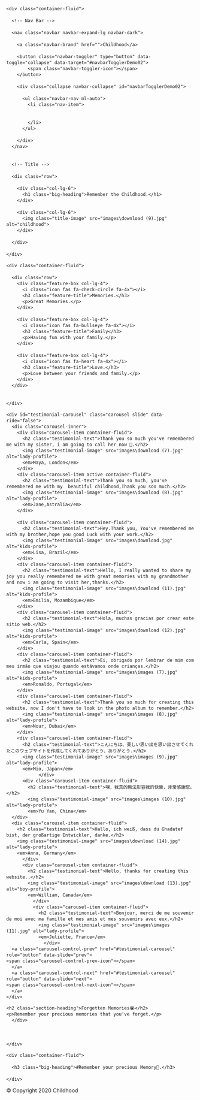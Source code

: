 <!DOCTYPE html>
<html>

<head>
  <meta charset="utf-8">
  <title>Childhood</title>
  <link rel="icon" href="favicon.ico">
     

  <!-- Google Fonts -->
  <link href="https://fonts.googleapis.com/css?family=Montserrat|Ubuntu" rel="stylesheet">

  <!-- CSS Stylesheets -->
  <link rel="stylesheet" href="https://maxcdn.bootstrapcdn.com/bootstrap/4.0.0/css/bootstrap.min.css" integrity="sha384-Gn5384xqQ1aoWXA+058RXPxPg6fy4IWvTNh0E263XmFcJlSAwiGgFAW/dAiS6JXm" crossorigin="anonymous">
<link type="text/css" rel="stylesheet" href="/stylesheets/styles.css" />



  <!-- Font Awesome -->
  <script defer src="https://use.fontawesome.com/releases/v5.0.7/js/all.js"></script>

  <!-- Bootstrap Scripts -->
  <script src="https://code.jquery.com/jquery-3.2.1.slim.min.js" integrity="sha384-KJ3o2DKtIkvYIK3UENzmM7KCkRr/rE9/Qpg6aAZGJwFDMVNA/GpGFF93hXpG5KkN" crossorigin="anonymous"></script>
  <script src="https://cdnjs.cloudflare.com/ajax/libs/popper.js/1.12.9/umd/popper.min.js" integrity="sha384-ApNbgh9B+Y1QKtv3Rn7W3mgPxhU9K/ScQsAP7hUibX39j7fakFPskvXusvfa0b4Q" crossorigin="anonymous"></script>
  <script src="https://maxcdn.bootstrapcdn.com/bootstrap/4.0.0/js/bootstrap.min.js" integrity="sha384-JZR6Spejh4U02d8jOt6vLEHfe/JQGiRRSQQxSfFWpi1MquVdAyjUar5+76PVCmYl" crossorigin="anonymous"></script>
</head>

<body>

  <section class="colored-section" id="title">

    <div class="container-fluid">

      <!-- Nav Bar -->

      <nav class="navbar navbar-expand-lg navbar-dark">

        <a class="navbar-brand" href="">Childhood</a>

        <button class="navbar-toggler" type="button" data-toggle="collapse" data-target="#navbarTogglerDemo02">
            <span class="navbar-toggler-icon"></span>
        </button>

        <div class="collapse navbar-collapse" id="navbarTogglerDemo02">

          <ul class="navbar-nav ml-auto">
            <li class="nav-item">


            </li>
          </ul>

        </div>
      </nav>


      <!-- Title -->

      <div class="row">

        <div class="col-lg-6">
          <h1 class="big-heading">Remember the Childhood.</h1>
        </div>

        <div class="col-lg-6">
          <img class="title-image" src="images\download (9).jpg" alt="childhood">
        </div>

      </div>

    </div>

  </section>


  <!-- Features -->

  <section class="white-section" id="features">

    <div class="container-fluid">

      <div class="row">
        <div class="feature-box col-lg-4">
          <i class="icon fas fa-check-circle fa-4x"></i>
          <h3 class="feature-title">Memories.</h3>
          <p>Great Memories.</p>
        </div>

        <div class="feature-box col-lg-4">
          <i class="icon fas fa-bullseye fa-4x"></i>
          <h3 class="feature-title">Family</h3>
          <p>Having fun with your family.</p>
        </div>

        <div class="feature-box col-lg-4">
          <i class="icon fas fa-heart fa-4x"></i>
          <h3 class="feature-title">Love.</h3>
          <p>Love between your friends and family.</p>
        </div>
      </div>


    </div>
  </section>


  <!-- Testimonials -->

  <section class="colored-section" id="testimonials">

    <div id="testimonial-carousel" class="carousel slide" data-ride="false">
      <div class="carousel-inner">
        <div class="carousel-item container-fluid">
          <h2 class="testimonial-text">Thank you so much you've remembered me with my sister, i am going to call her now 💌.</h2>
          <img class="testimonial-image" src="images\download (7).jpg" alt="lady-profile">
          <em>Maya, London</em>
        </div>
        <div class="carousel-item active container-fluid">
          <h2 class="testimonial-text">Thank you so much, you've remembered me with my  beautiful childhood,Thank you soo much.</h2>
          <img class="testimonial-image" src="images\download (8).jpg" alt="lady-profile">
          <em>Jane,Astralia</em>
        </div>

        <div class="carousel-item container-fluid">
          <h2 class="testimonial-text">Hey.Thank you, You've remembered me with my brother,hope you good Luck with your work.</h2>
          <img class="testimonial-image" src="images\download.jpg" alt="kids-profile">
          <em>Lisa, Brazil</em>
        </div>
        <div class="carousel-item container-fluid">
          <h2 class="testimonial-text">Hello, I really wanted to share my joy you really remembered me with great memories with my grandmother and now i am going to visit her,thanks.</h2>
          <img class="testimonial-image" src="images\download (11).jpg" alt="kids-profile">
          <em>Emilia, Mozambique</em>
        </div>
        <div class="carousel-item container-fluid">
          <h2 class="testimonial-text">Hola, muchas gracias por crear este sitio web.</h2>
          <img class="testimonial-image" src="images\download (12).jpg" alt="kids-profile">
          <em>Carla, Spain</em>
        </div>
        <div class="carousel-item container-fluid">
          <h2 class="testimonial-text">Ei, obrigado por lembrar de mim com meu irmão que viajou quando estávamos onde crianças.</h2>
          <img class="testimonial-image" src="images\images (7).jpg" alt="kids-profile">
          <em>Ronaldo, Portugal</em>
        </div>
        <div class="carousel-item container-fluid">
          <h2 class="testimonial-text">Thank you so much for creating this website, now I don't have to look in the photo album to remember.</h2>
          <img class="testimonial-image" src="images\images (8).jpg" alt="lady-profile">
          <em>Nour, Dubai</em>
        </div>
        <div class="carousel-item container-fluid">
          <h2 class="testimonial-text">こんにちは、美しい思い出を思い出させてくれたこのウェブサイトを作成してくれてありがとう、ありがとう.</h2>
          <img class="testimonial-image" src="images\images (9).jpg" alt="lady-profile">
          <em>Mio, Japan</em>
                </div>
          <div class="carousel-item container-fluid">
            <h2 class="testimonial-text">嘿，我真的無法形容我的快樂，非常感謝您。</h2>
            <img class="testimonial-image" src="images\images (10).jpg" alt="lady-profile">
            <em>Yu Yan, China</em>
      </div>
      <div class="carousel-item container-fluid">
        <h2 class="testimonial-text">Hallo, ich weiß, dass du Ghadatef bist, der großartige Entwickler, danke.</h2>
        <img class="testimonial-image" src="images\download (14).jpg" alt="lady-profile">
        <em>Anna, Germany</em>
          </div>
          <div class="carousel-item container-fluid">
            <h2 class="testimonial-text">Hello, thanks for creating this website..</h2>
            <img class="testimonial-image" src="images\download (13).jpg" alt="boy-profile">
            <em>William, Canada</em>
              </div>
              <div class="carousel-item container-fluid">
                <h2 class="testimonial-text">Bonjour, merci de me souvenir de moi avec ma famille et mes amis et mes souvenirs avec eux.</h2>
                <img class="testimonial-image" src="images\images (11).jpg" alt="lady-profile">
                <em>Juliette, France</em>
                  </div>
      <a class="carousel-control-prev" href="#testimonial-carousel" role="button" data-slide="prev">
    <span class="carousel-control-prev-icon"></span>
      </a>
      <a class="carousel-control-next" href="#testimonial-carousel" role="button" data-slide="next">
    <span class="carousel-control-next-icon"></span>
      </a>
    </div>

  </section>


  <!-- Press -->


  </section>


  <!-- Pricing -->

  <section class="white-section" id="pricing">

    <h2 class="section-heading">Forgetten Memories😭</h2>
    <p>Remember your precious memories that you've forget.</p>
      </div>



    </div>

  </section>


  <!-- Call to Action -->

  <section class="colored-section" id="cta">

    <div class="container-fluid">

      <h3 class="big-heading">#Remember your precious Memory💖.</h3>

    </div>
  </section>


  <!-- Footer -->

  <footer class="white-section" id="footer">
    <div class="container-fluid">
      <i class="social-icon fab fa-facebook-f"></i>
      <i class="social-icon fab fa-twitter"></i>
      <i class="social-icon fab fa-instagram"></i>
      <i class="social-icon fas fa-envelope"></i>
      <p>© Copyright 2020 Childhood</p>
    </div>
  </footer>


</body>

</html>












